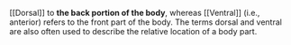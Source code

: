 [[Dorsal]] to **the back portion of the body**, whereas [[Ventral]] (i.e., anterior) refers to the front part of the body. The terms dorsal and ventral are also often used to describe the relative location of a body part.